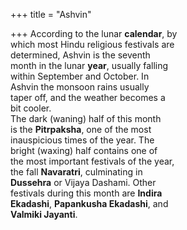 +++
title = "Ashvin"

+++
According to the lunar **calendar**, by  
which most Hindu religious festivals are  
determined, Ashvin is the seventh  
month in the lunar **year**, usually falling  
within September and October. In  
Ashvin the monsoon rains usually  
taper off, and the weather becomes a  
bit cooler.  
The dark (waning) half of this month  
is the **Pitrpaksha**, one of the most  
inauspicious times of the year. The  
bright (waxing) half contains one of  
the most important festivals of the year,  
the fall **Navaratri**, culminating in  
**Dussehra** or Vijaya Dashami. Other  
festivals during this month are **Indira**  
**Ekadashi**, **Papankusha Ekadashi**, and  
**Valmiki Jayanti**.